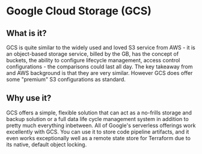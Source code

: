 # Google Cloud Storage (GCS)

## What is it?
GCS is quite similar to the widely used and loved S3 service from AWS - it is an object-based storage service, billed by the GB, has the concept of buckets, the ability to configure lifecycle management, access control configurations - the comparisons could last all day. The key takeaway from and AWS background is that they are very similar. However GCS does offer some "premium" S3 configurations as standard.
## Why use it?
GCS offers a simple, flexible solution that can act as a no-frills storage and backup solution or a full data life cycle management system in addition to pretty much everything inbetween. All of Google's serverless offerings work excellently with GCS. You can use it to store code pipeline artifacts, and it even works exceptionally well as a remote state store for Terraform due to its native, default object locking.
